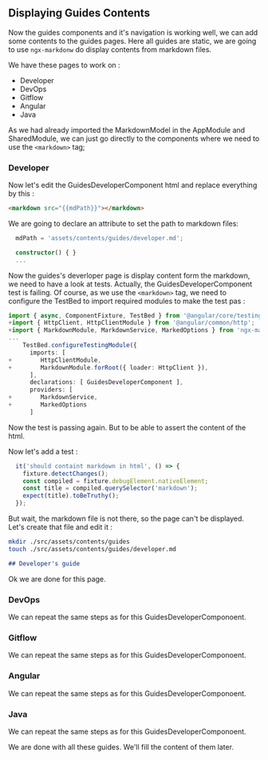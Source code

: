 ## Displaying Guides Contents

Now the guides components and it's navigation is working well, we can add some contents to the guides pages. Here all guides are static, we are going to use `ngx-markdonw` do display contents from markdown files.

We have these pages to work on :

- Developer
- DevOps
- Gitflow
- Angular
- Java

As we had already imported the MarkdownModel in the AppModule and SharedModule, we can just go directly to the components where we need to use the `<markdown>` tag;

### Developer

Now let's edit the GuidesDeveloperComponent html and replace everything by this :

```html
<markdown src="{{mdPath}}"></markdown>
```

We are going to declare an attribute to set the path to markdown files:

```ts
  mdPath = 'assets/contents/guides/developer.md';

  constructor() { }
  ...
```

Now the guides's deverloper page is display content form the markdown, we need to have a look at tests. Actually, the GuidesDeveloperComponent test is failing. Of course, as we use the `<markdown>` tag, we need to configure the TestBed to import required modules to make the test pas :

```ts
import { async, ComponentFixture, TestBed } from '@angular/core/testing';
+import { HttpClient, HttpClientModule } from '@angular/common/http';
+import { MarkdownModule, MarkdownService, MarkedOptions } from 'ngx-markdown';
...
    TestBed.configureTestingModule({
      imports: [
+        HttpClientModule,
+        MarkdownModule.forRoot({ loader: HttpClient }),
      ],
      declarations: [ GuidesDeveloperComponent ],
      providers: [
+        MarkdownService,
+        MarkedOptions
      ]
```

Now the test is passing again. But to be able to assert the content of the html.

Now let's add a test :

```ts
  it('should containt markdown in html', () => {
    fixture.detectChanges();
    const compiled = fixture.debugElement.nativeElement;
    const title = compiled.querySelector('markdown');
    expect(title).toBeTruthy();
  });
```

But wait, the markdown file is not there, so the page can't be displayed. Let's create that file and edit it :

```sh
mkdir ./src/assets/contents/guides
touch ./src/assets/contents/guides/developer.md
```

```md
## Developer's guide
```

Ok we are done for this page.

### DevOps

We can repeat the same steps as for this GuidesDeveloperComponoent.

### Gitflow

We can repeat the same steps as for this GuidesDeveloperComponoent.

### Angular

We can repeat the same steps as for this GuidesDeveloperComponoent.

### Java

We can repeat the same steps as for this GuidesDeveloperComponoent.

We are done with all these guides. We'll fill the content of them later.


